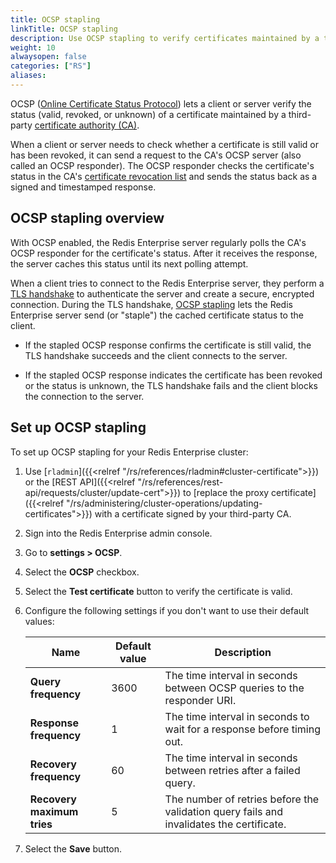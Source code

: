 ```yaml
---
title: OCSP stapling
linkTitle: OCSP stapling
description: Use OCSP stapling to verify certificates maintained by a third-party CA and authenticate connection attempts between clients and servers.
weight: 10
alwaysopen: false
categories: ["RS"]
aliases: 
---
```


OCSP ([Online Certificate Status Protocol](https://en.wikipedia.org/wiki/Online_Certificate_Status_Protocol)) lets a client or server verify the status (valid, revoked, or unknown) of a certificate maintained by a third-party [certificate authority (CA)](https://en.wikipedia.org/wiki/Certificate_authority).

When a client or server needs to check whether a certificate is still valid or has been revoked, it can send a request to the CA's OCSP server (also called an OCSP responder). The OCSP responder checks the certificate's status in the CA's [certificate revocation list](https://en.wikipedia.org/wiki/Certificate_revocation_list) and sends the status back as a signed and timestamped response.

## OCSP stapling overview

 With OCSP enabled, the Redis Enterprise server regularly polls the CA's OCSP responder for the certificate's status. After it receives the response, the server caches this status until its next polling attempt.

 When a client tries to connect to the Redis Enterprise server, they perform a [TLS handshake](https://en.wikipedia.org/wiki/Transport_Layer_Security#TLS_handshake) to authenticate the server and create a secure, encrypted connection. During the TLS handshake, [OCSP stapling](https://en.wikipedia.org/wiki/OCSP_stapling) lets the Redis Enterprise server send (or "staple") the cached certificate status to the client.

- If the stapled OCSP response confirms the certificate is still valid, the TLS handshake succeeds and the client connects to the server.

- If the stapled OCSP response indicates the certificate has been revoked or the status is unknown, the TLS handshake fails and the client blocks the connection to the server.

## Set up OCSP stapling

To set up OCSP stapling for your Redis Enterprise cluster:

1. Use [`rladmin`]({{<relref "/rs/references/rladmin#cluster-certificate">}}) or the [REST API]({{<relref "/rs/references/rest-api/requests/cluster/update-cert">}}) to [replace the proxy certificate]({{<relref "/rs/administering/cluster-operations/updating-certificates">}}) with a certificate signed by your third-party CA.

1. Sign into the Redis Enterprise admin console.

1. Go to **settings > OCSP**.

1. Select the **OCSP** checkbox.

1. Select the **Test certificate** button to verify the certificate is valid.

1. Configure the following settings if you don't want to use their default values:

    | Name | Default value | Description |
    |------|---------------|-------------|
    | **Query frequency** | 3600 | The time interval in seconds between OCSP queries to the responder URI. |
    | **Response frequency** | 1 | The time interval in seconds to wait for a response before timing out. |
    | **Recovery frequency** | 60 | The time interval in seconds between retries after a failed query. |
    | **Recovery maximum tries** | 5 | The number of retries before the validation query fails and invalidates the certificate. |

1. Select the **Save** button.
